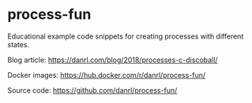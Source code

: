 # process-fun

Educational example code snippets for creating processes with different states.

Blog article: https://danrl.com/blog/2018/processes-c-discoball/

Docker images: https://hub.docker.com/r/danrl/process-fun/

Source code: https://github.com/danrl/process-fun/
